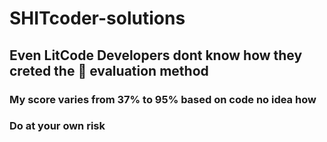 # SHITcoder-solutions

## Even LitCode Developers dont know how they creted the 💩 evaluation method
### My score varies from 37% to 95% based on code no idea how

### Do at your own risk
